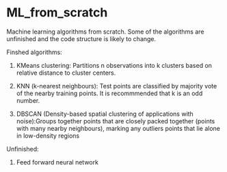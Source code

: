 # ML_from_scratch
Machine learning algorithms from scratch. Some of the algorithms are unfinished and the code structure is likely to change.

Finshed algorithms:

1.  KMeans clustering: Partitions n observations into k clusters based on relative distance to cluster centers.
  
2.  KNN (k-nearest neighbours): Test points are classified by majority vote of the nearby training points. It is recommmended that k is an odd number.
  
3.  DBSCAN (Density-based spatial clustering of applications with noise):Groups together points that are closely packed together (points      with many nearby neighbours), marking any outliers points that lie alone in low-density regions 
  
  

Unfinished:
 
 1. Feed forward neural network
